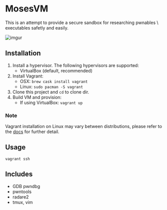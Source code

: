 # MosesVM

This is an attempt to provide a secure sandbox for researching pwnables \ executables safetly and easily.

![imgur](https://i.imgur.com/QOlQBua.gif)

## Installation

1. Install a hypervisor. The following hypervisors are supported:
	- VirtualBox (default, recommended)
2. Install Vagrant:
	- OSX: ``brew cask install vagrant``
	- Linux: ``sudo pacman -S vagrant``
3. Clone this project and ``cd`` to clone dir.
4. Build VM and provision:
	- If using VirtualBox: ``vagrant up``

### Note

Vagrant installation on Linux may vary between distributions, please refer to the [docs](https://www.vagrantup.com/docs/installation/) for further detail.

## Usage

``vagrant ssh``

## Includes

- GDB pwndbg
- pwntools
- radare2
- tmux, vim
